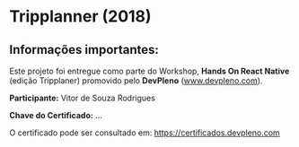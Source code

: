 # Tripplanner (2018)

## Informações importantes:

Este projeto foi entregue como parte do Workshop, **Hands On React Native** (edição Tripplaner) promovido pelo **DevPleno** (www.devpleno.com).

**Participante:** Vitor de Souza Rodrigues

**Chave do Certificado:** ...

O certificado pode ser consultado em: https://certificados.devpleno.com